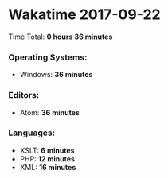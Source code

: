 # Wakatime 2017-09-22

Time Total: **0 hours 36 minutes**

### Operating Systems:
- Windows: **36 minutes** 

### Editors:
- Atom: **36 minutes** 

### Languages:
- XSLT: **6 minutes** 
- PHP: **12 minutes** 
- XML: **16 minutes** 

